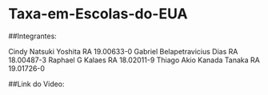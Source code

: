 # Taxa-em-Escolas-do-EUA

##Integrantes:

Cindy Natsuki Yoshita RA 19.00633-0
Gabriel Belapetravicius Dias RA 18.00487-3
Raphael G Kalaes RA 18.02011-9
Thiago Akio Kanada Tanaka RA 19.01726-0

##Link do Video:
